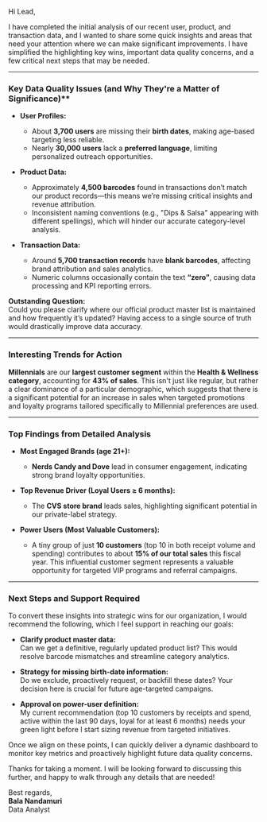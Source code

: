  
Hi Lead,

I have completed the initial analysis of our recent user, product, and transaction data, and I wanted to share some quick insights and areas that need your attention where we can make significant improvements. I have simplified the highlighting key wins, important data quality concerns, and a few critical next steps that may be needed.

---

### Key Data Quality Issues (and Why They're a Matter of Significance)**

- **User Profiles:**
  - About **3,700 users** are missing their **birth dates**, making age-based targeting less reliable.
  - Nearly **30,000 users** lack a **preferred language**, limiting personalized outreach opportunities.

- **Product Data:**
  - Approximately **4,500 barcodes** found in transactions don’t match our product records—this means we’re missing critical insights and revenue attribution.
  - Inconsistent naming conventions (e.g., "Dips & Salsa" appearing with different spellings), which will hinder our accurate category-level analysis.

- **Transaction Data:**
  - Around **5,700 transaction records** have **blank barcodes**, affecting brand attribution and sales analytics.
  - Numeric columns occasionally contain the text **“zero”**, causing data processing and KPI reporting errors.

**Outstanding Question:**  
Could you please clarify where our official product master list is maintained and how frequently it’s updated? Having access to a single source of truth would drastically improve data accuracy.

---

### **Interesting Trends for Action**

**Millennials** are our **largest customer segment** within the **Health & Wellness category**, accounting for **43% of sales**. This isn't just like regular, but rather a clear dominance of a  particular demographic, which suggests that there is a significant potential for  an increase in sales when targeted promotions and loyalty programs tailored specifically to Millennial preferences are used.

---

###  **Top Findings from Detailed Analysis**

- **Most Engaged Brands (age 21+):**  
  - **Nerds Candy and Dove** lead in consumer engagement, indicating strong brand loyalty opportunities.

- **Top Revenue Driver (Loyal Users ≥ 6 months):**  
  - The **CVS store brand** leads sales, highlighting significant potential in our private-label strategy.

- **Power Users (Most Valuable Customers):**  
  - A tiny group of just **10 customers** (top 10 in both receipt volume and spending) contributes to about **15% of our total sales** this fiscal year. This influential customer segment represents a valuable opportunity for targeted VIP programs and referral campaigns.

---

### **Next Steps and Support Required**

To convert these insights into strategic wins for our organization, I would recommend the following, which I feel support in reaching our goals:

- **Clarify product master data:**  
  Can we get a definitive, regularly updated product list? This would resolve barcode mismatches and streamline category analytics.

- **Strategy for missing birth-date information:**  
  Do we exclude, proactively request, or backfill these dates? Your decision here is crucial for future age-targeted campaigns.

- **Approval on power-user definition:**  
  My current recommendation (top 10 customers by receipts and spend, active within the last 90 days, loyal for at least 6 months) needs your green light before I start sizing revenue from targeted initiatives.

Once we align on these points, I can quickly deliver a dynamic dashboard to monitor key metrics and proactively highlight future data quality concerns.

Thanks for taking a moment. I will be looking forward to discussing this further, and happy to walk through any details that are needed!

Best regards,  
**Bala Nandamuri**  
Data Analyst  
